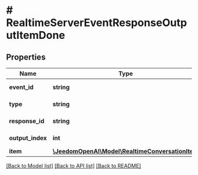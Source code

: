 # # RealtimeServerEventResponseOutputItemDone

## Properties

Name | Type | Description | Notes
------------ | ------------- | ------------- | -------------
**event_id** | **string** | The unique ID of the server event. |
**type** | **string** | The event type, must be &#x60;response.output_item.done&#x60;. |
**response_id** | **string** | The ID of the Response to which the item belongs. |
**output_index** | **int** | The index of the output item in the Response. |
**item** | [**\JeedomOpenAI\Model\RealtimeConversationItem**](RealtimeConversationItem.md) |  |

[[Back to Model list]](../../README.md#models) [[Back to API list]](../../README.md#endpoints) [[Back to README]](../../README.md)
